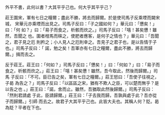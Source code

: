 外平不書，此何以書？大其平乎己也。何大乎其平乎己？

莊王圍宋，軍有七日之糧爾；盡此不勝，將去而歸爾。於是使司馬子反乘堙而闚宋城，
宋華元亦乘堙而出見之。司馬子反曰：「子之國如何？」華元曰：「憊矣！」曰：「何
如？」曰：「易子而食之，析骸而炊之。」司馬子反曰：「嘻！甚矣憊！雖然，吾聞之
也。圍者柑馬而秣之，使肥者應客，是何子之情也？」華元曰：「吾聞之，君子見之厄
則矜之；小人見人之厄則幸之。吾見子之君子也，是以告情于子也。」司馬子反曰：「
諾，勉之矣！吾軍亦有七日之糧爾，盡此不勝，將去而歸爾。」揖而去之。

反于莊王。莊王曰：「何如？」司馬子反曰；「憊矣！」曰：「何如？」曰：「易子而
食之，析骸而炊之。」莊王曰：「嘻！甚矣憊！雖然，吾今取此，然後而歸爾。」司馬
子反曰：「不可。臣已告之矣，軍有七日之糧爾。」莊王怒曰：「吾使子往視之，子曷
為告之？」司馬子反曰：「以區區之宋，猶有不欺人之臣，可以楚而無乎？是以告之也
。」莊王曰：「諾，舍而止。雖然，吾猶取此然後歸爾。」司馬子反曰：「然則君請處
于此，臣請歸爾。」莊王曰：「子去我而歸，吾孰與處于此？吾亦從子而歸爾。」引師
而去之。故君子大其平乎己也。此皆大夫也。其稱人何？貶。曷為貶？平者在下也。

